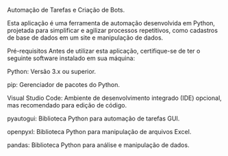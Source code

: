 Automação de Tarefas e Criação de Bots.


Esta aplicação é uma ferramenta de automação desenvolvida em Python, projetada para simplificar e agilizar processos repetitivos, como cadastros de base de dados em um site e manipulação de dados.

Pré-requisitos
Antes de utilizar esta aplicação, certifique-se de ter o seguinte software instalado em sua máquina:

Python: Versão 3.x ou superior.

pip: Gerenciador de pacotes do Python.

Visual Studio Code: Ambiente de desenvolvimento integrado (IDE) opcional, mas recomendado para edição de código.

pyautogui: Biblioteca Python para automação de tarefas GUI.

openpyxl: Biblioteca Python para manipulação de arquivos Excel.

pandas: Biblioteca Python para análise e manipulação de dados.
